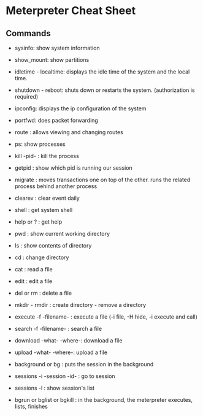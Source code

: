 # Meterpreter Cheat Sheet

## Commands

- sysinfo: show system information

- show_mount: show partitions

- idletime - localtime: displays the idle time of the system and the local time.

- shutdown - reboot: shuts down or restarts the system. (authorization is required)

- ipconfig: displays the ip configuration of the system

- portfwd: does packet forwarding

- route : allows viewing and changing routes

- ps: show processes

- kill -pid- : kill the process

- getpid : show which pid is running our session

- migrate : moves transactions one on top of the other. runs the related process behind another process

- clearev : clear event daily

- shell : get system shell

- help or ? : get help

- pwd : show current working directory

- ls : show contents of directory

- cd : change directory

- cat : read a file

- edit : edit a file

- del or rm : delete a file

- mkdir - rmdir : create directory - remove a directory

- execute -f -filename- : execute a file (-i file, -H hide, -i execute and call)

- search -f -filename- : search a file

- download -what- -where-: download a file

- upload -what- -where-: upload a file

- background or bg : puts the session in the background

- sessions -i -session -id- : go to session

- sessions -l : show session's list

- bgrun or bglist or bgkill : in the background, the meterpreter executes, lists, finishes

